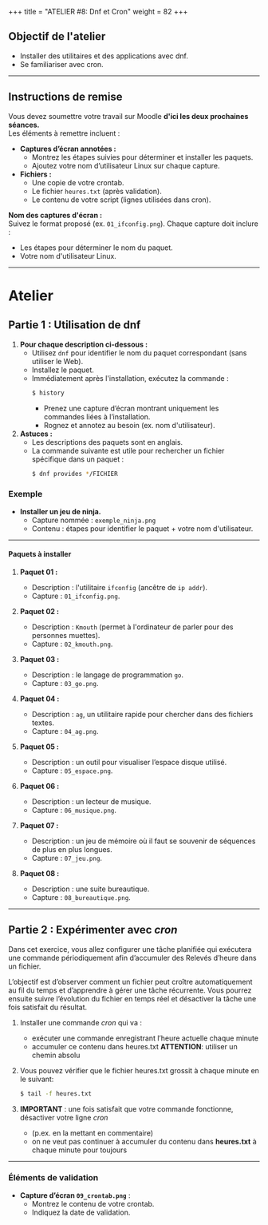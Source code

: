 +++
title = "ATELIER #8: Dnf et Cron"
weight = 82
+++

## Objectif de l'atelier

 - Installer des utilitaires et des applications avec dnf.
 - Se familiariser avec cron.

---

## Instructions de remise

Vous devez soumettre votre travail sur Moodle **d'ici les deux prochaines séances.**  
Les éléments à remettre incluent :  
- **Captures d’écran annotées :**  
  - Montrez les étapes suivies pour déterminer et installer les paquets.  
  - Ajoutez votre nom d’utilisateur Linux sur chaque capture.  
- **Fichiers :**  
  - Une copie de votre crontab.  
  - Le fichier `heures.txt` (après validation).  
  - Le contenu de votre script (lignes utilisées dans cron).  

**Nom des captures d'écran :**  
Suivez le format proposé (ex. `01_ifconfig.png`). Chaque capture doit inclure :  
- Les étapes pour déterminer le nom du paquet.  
- Votre nom d'utilisateur Linux.  

---

# Atelier

## Partie 1 : Utilisation de dnf

1. **Pour chaque description ci-dessous :**  
   - Utilisez `dnf` pour identifier le nom du paquet correspondant (sans utiliser le Web).  
   - Installez le paquet.  
   - Immédiatement après l'installation, exécutez la commande :  
     ```bash
     $ history
     ```  
     - Prenez une capture d’écran montrant uniquement les commandes liées à l’installation.  
     - Rognez et annotez au besoin (ex. nom d'utilisateur).  
2. **Astuces :**  
   - Les descriptions des paquets sont en anglais.  
   - La commande suivante est utile pour rechercher un fichier spécifique dans un paquet :  
     ```bash
     $ dnf provides */FICHIER
     ```  

### Exemple

- **Installer un jeu de ninja.**  
  - Capture nommée : `exemple_ninja.png`  
  - Contenu : étapes pour identifier le paquet + votre nom d'utilisateur.

---

#### Paquets à installer

1. **Paquet 01 :**  
   - Description : l'utilitaire `ifconfig` (ancêtre de `ip addr`).  
   - Capture : `01_ifconfig.png`.  

2. **Paquet 02 :**  
   - Description : `Kmouth` (permet à l'ordinateur de parler pour des personnes muettes).  
   - Capture : `02_kmouth.png`.  

3. **Paquet 03 :**  
   - Description : le langage de programmation `go`.  
   - Capture : `03_go.png`.  

4. **Paquet 04 :**  
   - Description : `ag`, un utilitaire rapide pour chercher dans des fichiers textes.  
   - Capture : `04_ag.png`.  

5. **Paquet 05 :**  
   - Description : un outil pour visualiser l’espace disque utilisé.  
   - Capture : `05_espace.png`.  

6. **Paquet 06 :**  
   - Description : un lecteur de musique.  
   - Capture : `06_musique.png`.  

7. **Paquet 07 :**  
   - Description : un jeu de mémoire où il faut se souvenir de séquences de plus en plus longues.  
   - Capture : `07_jeu.png`.  

8. **Paquet 08 :**  
   - Description : une suite bureautique.  
   - Capture : `08_bureautique.png`.  

---

## Partie 2 : Expérimenter avec *cron*

Dans cet exercice, vous allez configurer une tâche planifiée qui exécutera une commande périodiquement afin d’accumuler des Relevés d’heure dans un fichier.

L’objectif est d’observer comment un fichier peut croître automatiquement au fil du temps et d’apprendre à gérer une tâche récurrente. Vous pourrez ensuite suivre l’évolution du fichier en temps réel et désactiver la tâche une fois satisfait du résultat.

1. Installer une commande *cron* qui va :
	- exécuter une commande enregistrant l’heure actuelle chaque minute
	- accumuler ce contenu dans heures.txt
		**ATTENTION**: utiliser un chemin absolu
2. Vous pouvez vérifier que le fichier heures.txt grossit à chaque minute en le suivant:

	```bash
	$ tail -f heures.txt
	```

3. **IMPORTANT** : une fois satisfait que votre commande fonctionne, désactiver votre ligne *cron*

	- (p.ex. en la mettant en commentaire)
	- on ne veut pas continuer à accumuler du contenu dans **heures.txt** à chaque minute pour toujours

---

### Éléments de validation 

- **Capture d’écran `09_crontab.png`** :  
  - Montrez le contenu de votre crontab.  
  - Indiquez la date de validation.  

